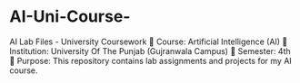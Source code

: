 # AI-Uni-Course-
AI Lab Files - University Coursework
📌 Course: Artificial Intelligence (AI)
📌 Institution: University Of The Punjab (Gujranwala Campus)
📌 Semester: 4th
📌 Purpose: This repository contains lab assignments and projects for my AI course.
